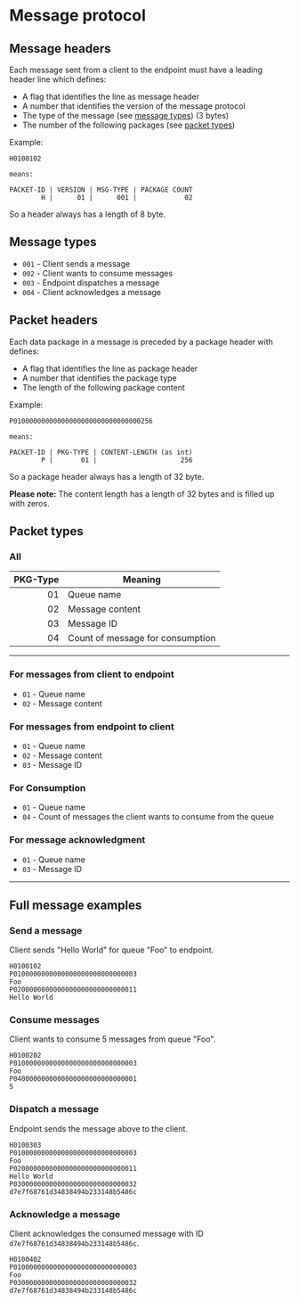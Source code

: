 # Message protocol

## Message headers

Each message sent from a client to the endpoint must have a leading header line which defines:

* A flag that identifies the line as message header 
* A number that identifies the version of the message protocol 
* The type of the message (see [message types](#message-types)) (3 bytes)
* The number of the following packages (see [packet types](#packet-types))

Example:

```
H0100102

means:

PACKET-ID | VERSION | MSG-TYPE | PACKAGE COUNT
        H |      01 |      001 |            02 
```
 
So a header always has a length of 8 byte.
 
## Message types

* `001` - Client sends a message
* `002` - Client wants to consume messages
* `003` - Endpoint dispatches a message
* `004` - Client acknowledges a message

## Packet headers

Each data package in a message is preceded by a package header with defines:
 
* A flag that identifies the line as package header
* A number that identifies the package type
* The length of the following package content

Example:

```
P01000000000000000000000000000000256

means:

PACKET-ID | PKG-TYPE | CONTENT-LENGTH (as int)
        P |       01 |                     256
```

So a package header always has a length of 32 byte.

**Please note:** The content length has a length of 32 bytes and is filled up with zeros.

## Packet types

### All

| PKG-Type | Meaning                            |
|---------:|------------------------------------|
| 01       |Queue name                          |
| 02       |Message content                     |
| 03       |Message ID                          |
| 04       |Count of message for consumption    |

---

### For messages from client to endpoint 

* `01` - Queue name
* `02` - Message content

### For messages from endpoint to client

* `01` - Queue name
* `02` - Message content
* `03` - Message ID

### For Consumption

* `01` - Queue name
* `04` - Count of messages the client wants to consume from the queue

### For message acknowledgment

* `01` - Queue name
* `03` - Message ID

---

## Full message examples

### Send a message

Client sends "Hello World" for queue "Foo" to endpoint.

```
H0100102
P0100000000000000000000000000003
Foo
P0200000000000000000000000000011
Hello World
```

### Consume messages

Client wants to consume 5 messages from queue "Foo".

```
H0100202
P0100000000000000000000000000003
Foo
P0400000000000000000000000000001
5
```

### Dispatch a message

Endpoint sends the message above to the client.

```
H0100303
P0100000000000000000000000000003
Foo
P0200000000000000000000000000011
Hello World
P0300000000000000000000000000032
d7e7f68761d34838494b233148b5486c
```

### Acknowledge a message

Client acknowledges the consumed message with ID `d7e7f68761d34838494b233148b5486c`.

```
H0100402
P0100000000000000000000000000003
Foo
P0300000000000000000000000000032
d7e7f68761d34838494b233148b5486c
```
